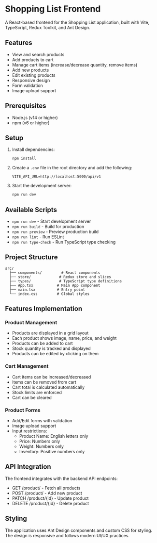 # Shopping List Frontend

A React-based frontend for the Shopping List application, built with Vite, TypeScript, Redux Toolkit, and Ant Design.

## Features

- View and search products
- Add products to cart
- Manage cart items (increase/decrease quantity, remove items)
- Add new products
- Edit existing products
- Responsive design
- Form validation
- Image upload support

## Prerequisites

- Node.js (v14 or higher)
- npm (v6 or higher)

## Setup

1. Install dependencies:

   ```bash
   npm install
   ```

2. Create a `.env` file in the root directory and add the following:

   ```
   VITE_API_URL=http://localhost:5000/api/v1
   ```

3. Start the development server:
   ```bash
   npm run dev
   ```

## Available Scripts

- `npm run dev` - Start development server
- `npm run build` - Build for production
- `npm run preview` - Preview production build
- `npm run lint` - Run ESLint
- `npm run type-check` - Run TypeScript type checking

## Project Structure

```
src/
  ├── components/         # React components
  ├── store/             # Redux store and slices
  ├── types/             # TypeScript type definitions
  ├── App.tsx           # Main App component
  ├── main.tsx          # Entry point
  └── index.css         # Global styles
```

## Features Implementation

### Product Management

- Products are displayed in a grid layout
- Each product shows image, name, price, and weight
- Products can be added to cart
- Stock quantity is tracked and displayed
- Products can be edited by clicking on them

### Cart Management

- Cart items can be increased/decreased
- Items can be removed from cart
- Cart total is calculated automatically
- Stock limits are enforced
- Cart can be cleared

### Product Forms

- Add/Edit forms with validation
- Image upload support
- Input restrictions:
  - Product Name: English letters only
  - Price: Numbers only
  - Weight: Numbers only
  - Inventory: Positive numbers only

## API Integration

The frontend integrates with the backend API endpoints:

- GET /product/ - Fetch all products
- POST /product/ - Add new product
- PATCH /product/{id} - Update product
- DELETE /product/{id} - Delete product

## Styling

The application uses Ant Design components and custom CSS for styling. The design is responsive and follows modern UI/UX practices.
